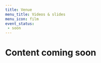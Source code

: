 ```yaml
---
title: Venue
menu_title: Videos & slides
menu_icon: film
event_status:
 - soon
---
```

# Content coming soon
